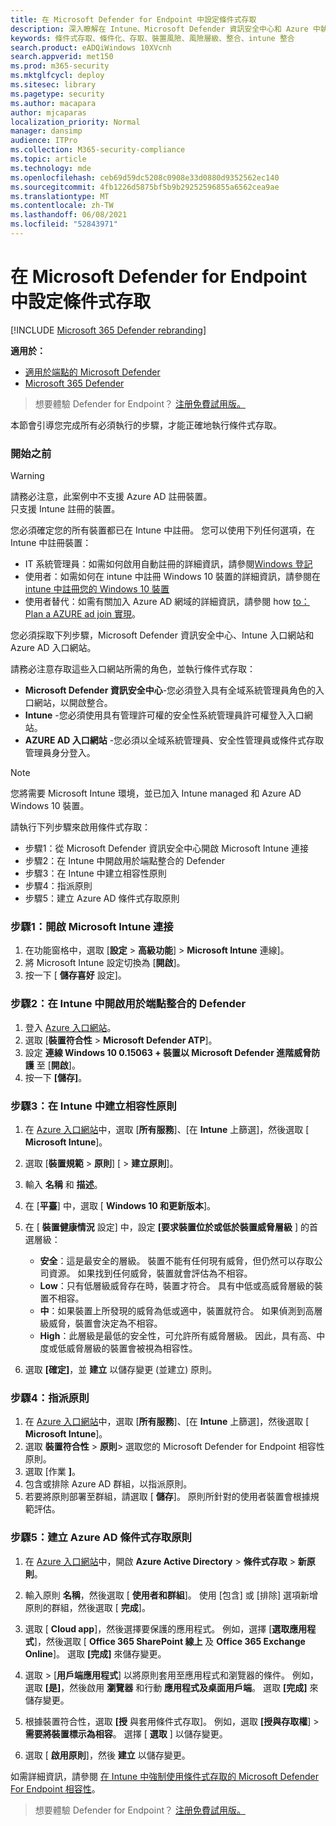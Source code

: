 ```yaml
---
title: 在 Microsoft Defender for Endpoint 中設定條件式存取
description: 深入瞭解在 Intune、Microsoft Defender 資訊安全中心和 Azure 中執行條件式存取所需的步驟
keywords: 條件式存取、條件化、存取、裝置風險、風險層級、整合、intune 整合
search.product: eADQiWindows 10XVcnh
search.appverid: met150
ms.prod: m365-security
ms.mktglfcycl: deploy
ms.sitesec: library
ms.pagetype: security
ms.author: macapara
author: mjcaparas
localization_priority: Normal
manager: dansimp
audience: ITPro
ms.collection: M365-security-compliance
ms.topic: article
ms.technology: mde
ms.openlocfilehash: ceb69d59dc5208c0908e33d0880d9352562ec140
ms.sourcegitcommit: 4fb1226d5875bf5b9b29252596855a6562cea9ae
ms.translationtype: MT
ms.contentlocale: zh-TW
ms.lasthandoff: 06/08/2021
ms.locfileid: "52843971"
---
```

# <a name="configure-conditional-access-in-microsoft-defender-for-endpoint"></a>在 Microsoft Defender for Endpoint 中設定條件式存取

[!INCLUDE [Microsoft 365 Defender rebranding](../../includes/microsoft-defender.md)]

**適用於：**
- [適用於端點的 Microsoft Defender](https://go.microsoft.com/fwlink/p/?linkid=2154037)
- [Microsoft 365 Defender](https://go.microsoft.com/fwlink/?linkid=2118804)

>想要體驗 Defender for Endpoint？ [注册免費試用版。](https://www.microsoft.com/microsoft-365/windows/microsoft-defender-atp?ocid=docs-wdatp-assignaccess-abovefoldlink)

本節會引導您完成所有必須執行的步驟，才能正確地執行條件式存取。

### <a name="before-you-begin"></a>開始之前
>[!WARNING]
>請務必注意，此案例中不支援 Azure AD 註冊裝置。</br>
>只支援 Intune 註冊的裝置。


您必須確定您的所有裝置都已在 Intune 中註冊。 您可以使用下列任何選項，在 Intune 中註冊裝置：


- IT 系統管理員：如需如何啟用自動註冊的詳細資訊，請參閱[Windows 登記](/intune/windows-enroll#enable-windows-10-automatic-enrollment)
- 使用者：如需如何在 intune 中註冊 Windows 10 裝置的詳細資訊，請參閱在[intune 中註冊您的 Windows 10 裝置](/intune/quickstart-enroll-windows-device)
- 使用者替代：如需有關加入 Azure AD 網域的詳細資訊，請參閱 how [to： Plan a AZURE ad join 實現](/azure/active-directory/devices/azureadjoin-plan)。



您必須採取下列步驟，Microsoft Defender 資訊安全中心、Intune 入口網站和 Azure AD 入口網站。

請務必注意存取這些入口網站所需的角色，並執行條件式存取：
- **Microsoft Defender 資訊安全中心**-您必須登入具有全域系統管理員角色的入口網站，以開啟整合。
- **Intune** -您必須使用具有管理許可權的安全性系統管理員許可權登入入口網站。 
- **AZURE AD 入口網站** -您必須以全域系統管理員、安全性管理員或條件式存取管理員身分登入。


> [!NOTE]
> 您將需要 Microsoft Intune 環境，並已加入 Intune managed 和 Azure AD Windows 10 裝置。

請執行下列步驟來啟用條件式存取：
- 步驟1：從 Microsoft Defender 資訊安全中心開啟 Microsoft Intune 連接
- 步驟2：在 Intune 中開啟用於端點整合的 Defender
- 步驟3：在 Intune 中建立相容性原則
- 步驟4：指派原則 
- 步驟5：建立 Azure AD 條件式存取原則


### <a name="step-1-turn-on-the-microsoft-intune-connection"></a>步驟1：開啟 Microsoft Intune 連接
1. 在功能窗格中，選取 [**設定**  >  **高級功能**]  >  **Microsoft Intune** 連線]。
2. 將 Microsoft Intune 設定切換為 [**開啟**]。
3. 按一下 [ **儲存喜好** 設定]。


### <a name="step-2-turn-on-the-defender-for-endpoint-integration-in-intune"></a>步驟2：在 Intune 中開啟用於端點整合的 Defender
1. 登入 [Azure 入口網站](https://portal.azure.com)。
2. 選取 [**裝置符合性**  >  **Microsoft Defender ATP**]。
3. 設定 **連線 Windows 10 0.15063 + 裝置以 Microsoft Defender 進階威脅防護** 至 [**開啟**]。
4. 按一下 **[儲存]**。


### <a name="step-3-create-the-compliance-policy-in-intune"></a>步驟3：在 Intune 中建立相容性原則
1. 在 [Azure 入口網站](https://portal.azure.com)中，選取 [**所有服務**]、[在 **Intune** 上篩選]，然後選取 [ **Microsoft Intune**]。
2. 選取 [**裝置規範**  >  **原則**] [  >  **建立原則**]。
3. 輸入 **名稱** 和 **描述**。
4. 在 [**平臺**] 中，選取 [ **Windows 10 和更新版本**]。
5. 在 [ **裝置健康情況** 設定] 中，設定 **[要求裝置位於或低於裝置威脅層級** ] 的首選層級：

   - **安全**：這是最安全的層級。 裝置不能有任何現有威脅，但仍然可以存取公司資源。 如果找到任何威脅，裝置就會評估為不相容。
   - **Low**：只有低層級威脅存在時，裝置才符合。 具有中低或高威脅層級的裝置不相容。
   - **中**：如果裝置上所發現的威脅為低或適中，裝置就符合。 如果偵測到高層級威脅，裝置會決定為不相容。
   - **High**：此層級是最低的安全性，可允許所有威脅層級。 因此，具有高、中度或低威脅層級的裝置會被視為相容性。

6. 選取 **[確定]**，並 **建立** 以儲存變更 (並建立) 原則。

### <a name="step-4-assign-the-policy"></a>步驟4：指派原則
1. 在 [Azure 入口網站](https://portal.azure.com)中，選取 [**所有服務**]、[在 **Intune** 上篩選]，然後選取 [ **Microsoft Intune**]。
2. 選取 **裝置符合性**  >  **原則**> 選取您的 Microsoft Defender for Endpoint 相容性原則。
3. 選取 [作業 **]**。
4. 包含或排除 Azure AD 群組，以指派原則。
5. 若要將原則部署至群組，請選取 [ **儲存**]。 原則所針對的使用者裝置會根據規範評估。

### <a name="step-5-create-an-azure-ad-conditional-access-policy"></a>步驟5：建立 Azure AD 條件式存取原則
1. 在 [Azure 入口網站](https://portal.azure.com)中，開啟 **Azure Active Directory**  >  **條件式存取**  >  **新原則**。
2. 輸入原則 **名稱**，然後選取 [ **使用者和群組**]。 使用 [包含] 或 [排除] 選項新增原則的群組，然後選取 [ **完成**]。
3. 選取 [ **Cloud app**]，然後選擇要保護的應用程式。 例如，選擇 [**選取應用程式**]，然後選取 [ **Office 365 SharePoint 線上** 及 **Office 365 Exchange Online**]。 選取 **[完成]** 來儲存變更。

4. 選取  >  [**用戶端應用程式**] 以將原則套用至應用程式和瀏覽器的條件。 例如，選取 **[是]**，然後啟用 **瀏覽器** 和行動 **應用程式及桌面用戶端**。 選取 **[完成]** 來儲存變更。

5. 根據裝置符合性，選取 **[授** 與套用條件式存取]。 例如，選取 **[授與存取權**]  >  **需要將裝置標示為相容**。 選擇 [ **選取** ] 以儲存變更。

6. 選取 [ **啟用原則**]，然後 **建立** 以儲存變更。

如需詳細資訊，請參閱 [在 Intune 中強制使用條件式存取的 Microsoft Defender For Endpoint 相容性](/intune/advanced-threat-protection)。

>想要體驗 Defender for Endpoint？ [注册免費試用版。](https://www.microsoft.com/microsoft-365/windows/microsoft-defender-atp?ocid=docs-wdatp-conditionalaccess-belowfoldlink)
